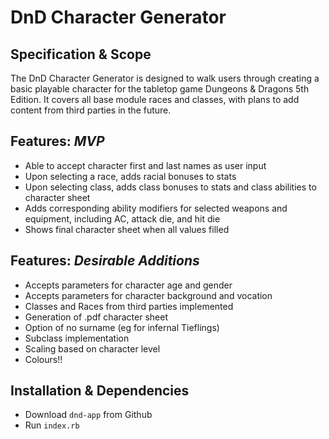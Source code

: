 # DnD Character Generator

## Specification & Scope
The DnD Character Generator is designed to walk users through creating a basic playable character for the tabletop game Dungeons & Dragons 5th Edition. It covers all base module races and classes, with plans to add content from third parties in the future.

## Features: *MVP*
- Able to accept character first and last names as user input
- Upon selecting a race, adds racial bonuses to stats 
- Upon selecting class, adds class bonuses to stats and class abilities to character sheet
- Adds corresponding ability modifiers for selected weapons and equipment, including AC, attack die, and hit die
- Shows final character sheet when all values filled

## Features: *Desirable Additions*
- Accepts parameters for character age and gender
- Accepts parameters for character background and vocation
- Classes and Races from third parties implemented
- Generation of .pdf character sheet
- Option of no surname (eg for infernal Tieflings)
- Subclass implementation
- Scaling based on character level
- Colours!!

## Installation & Dependencies
- Download `dnd-app` from Github
- Run `index.rb`

